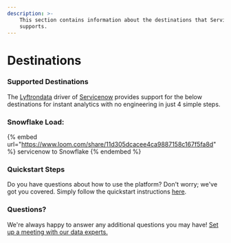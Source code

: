 ```yaml
---
description: >-
    This section contains information about the destinations that Servicenow
    supports.
---
```


# Destinations

### Supported Destinations

The [Lyftrondata](https://www.lyftrondata.com/) driver of [Servicenow](https://www.lyftrondata.com/integration/servicenow/) provides support for the below destinations for instant analytics with no engineering in just 4 simple steps.

### Snowflake Load:

{% embed url="https://www.loom.com/share/11d305dcacee4ca9887158c167f5fa8d" %}
servicenow to Snowflake
{% endembed %}

### Quickstart Steps

Do you have questions about how to use the platform? Don't worry; we've got you covered. Simply follow the quickstart instructions [here](../../../quickstart-steps.md).

### Questions? <a href="#questions" id="questions"></a>

We're always happy to answer any additional questions you may have! [Set up a meeting with our data experts.](https://www.lyftrondata.com/book-a-meeting/)
